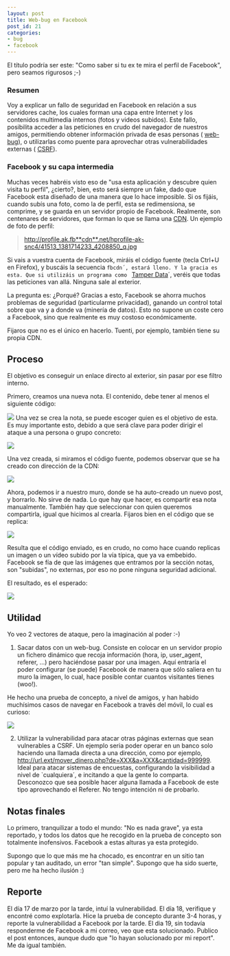 ```yaml
---
layout: post
title: Web-bug en Facebook
post_id: 21
categories: 
- bug
- facebook
---
```


El título podría ser este: "Como saber si tu ex te mira el perfil de Facebook", pero seamos rigurosos ;-)

### Resumen

Voy a explicar un fallo de seguridad en Facebook en relación a sus servidores cache, los cuales forman una capa entre Internet y los contenidos multimedia internos (fotos y videos subidos). Este fallo, posibilita acceder a las peticiones en crudo del navegador de nuestros amigos, permitiendo obtener información privada de esas personas (
[web-bug](http://es.wikipedia.org/wiki/Web_bug)), o utilizarlas como puente para aprovechar otras vulnerabilidades externas (
[CSRF](http://es.wikipedia.org/wiki/Cross_Site_Request_Forgery)).

### Facebook y su capa intermedia

Muchas veces habréis visto eso de "usa esta aplicación y descubre quien visita tu perfil", ¿cierto?, bien, esto será siempre un 
fake, dado que Facebook esta diseñado de una manera que lo hace imposible. Si os fijáis, cuando subís una foto, como la de perfil, esta se redimensiona, se comprime, y se guarda en un servidor propio de Facebook. Realmente, son centenares de servidores, que forman lo que se llama una 
[CDN](http://es.wikipedia.org/wiki/Red_de_entrega_de_contenidos). Un ejemplo de foto de perfil:

>http://profile.ak.fb**cdn**.net/hprofile-ak-snc4/41513_1381714233_4208850_q.jpg

Si vais a vuestra cuenta de Facebook, miráis el código fuente (tecla Ctrl+U en Firefox), y buscáis la secuencia `fbcdn´, estará lleno. Y la gracia es esta. Que si utilizáis un programa como `
[Tamper Data](https://addons.mozilla.org/en-us/firefox/addon/tamper-data/)´, veréis que todas las peticiones van allá. Ninguna sale al exterior.

La pregunta es: ¿Porqué? Gracias a esto, Facebook se ahorra muchos problemas de seguridad (particularme privacidad), ganando un control total sobre que va y a donde va (minería de datos). Esto no supone un coste cero a Facebook, sino que realmente es muy costoso económicamente.

Fijaros que no es el único en hacerlo. Tuenti, por ejemplo, también tiene su propia CDN.

## Proceso

El objetivo es conseguir un enlace directo al exterior, sin pasar por ese filtro interno.

Primero, creamos una nueva nota. El contenido, debe tener al menos el siguiente código:

<img src="http://[dirección]" />
Una vez se crea la nota, se puede escoger quien es el objetivo de esta. Es muy importante esto, debido a que será clave para poder dirigir el ataque a una persona o grupo concreto:


[![](http://sergioarcos.files.wordpress.com/2011/03/01.png?w=300)](http://sergioarcos.files.wordpress.com/2011/03/01.png)


[](http://sergioarcos.files.wordpress.com/2011/03/01.png)Una vez creada, si miramos el código fuente, podemos observar que se ha creado con dirección de la CDN:


[![](http://sergioarcos.files.wordpress.com/2011/03/02.png?w=300)](http://sergioarcos.files.wordpress.com/2011/03/02.png)


[](http://sergioarcos.files.wordpress.com/2011/03/02.png)Ahora, podemos ir a nuestro muro, donde se ha auto-creado un nuevo post, y borrarlo. No sirve de nada. Lo que hay que hacer, es compartir esa nota manualmente. También hay que seleccionar con quien queremos compartirla, igual que hicimos al crearla. Fijaros bien en el código que se replica:


[![](http://sergioarcos.files.wordpress.com/2011/03/03.png?w=300)](http://sergioarcos.files.wordpress.com/2011/03/03.png)

Resulta que el código enviado, es en crudo, no como hace cuando replicas un imagen o un vídeo subido por la vía típica, que ya va embebido. Facebook se fía de que las imágenes que entramos por la sección notas, son "subidas", no externas, por eso no pone ninguna seguridad adicional.

El resultado, es el esperado:


[![](http://sergioarcos.files.wordpress.com/2011/03/04.png?w=300)](http://sergioarcos.files.wordpress.com/2011/03/04.png)

## Utilidad

Yo veo 2 vectores de ataque, pero la imaginación al poder :-)

1) Sacar datos con un web-bug. Consiste en colocar en un servidor propio un fichero dinámico que recoja información (hora, ip, user_agent, referer, ...) pero haciéndose pasar por una imagen. Aquí entraría el poder configurar (se puede) Facebook de manera que sólo saliera en tu muro la imagen, lo cual, hace posible contar cuantos visitantes tienes (woo!).

He hecho una prueba de concepto, a nivel de amigos, y han habido muchísimos casos de navegar en Facebook a través del móvil, lo cual es curioso:


[![](http://sergioarcos.files.wordpress.com/2011/03/05.png?w=300)](http://sergioarcos.files.wordpress.com/2011/03/05.png)

2) Utilizar la vulnerabilidad para atacar otras páginas externas que sean vulnerables a CSRF. Un ejemplo seria poder operar en un banco solo haciendo una llamada directa a una dirección, como por ejemplo, http://url.ext/mover_dinero.php?de=XXX&a=XXX&cantidad=999999. Ideal para atacar sistemas de encuestas, configurando la visibilidad a nivel de `cualquiera´, e incitando a que la gente lo comparta. Desconozco que sea posible hacer alguna llamada a Facebook de este tipo aprovechando el Referer. No tengo intención ni de probarlo.

## Notas finales

Lo primero, tranquilizar a todo el mundo: "No es nada grave", ya esta reportado, y todos los datos que he recogido en la prueba de concepto son totalmente inofensivos. Facebook a estas alturas ya esta protegido.


Supongo que lo que más me ha chocado, es encontrar en un sitio tan popular y tan auditado, un error "tan simple". Supongo que ha sido suerte, pero me ha hecho ilusión :)

## Reporte

El día 17 de marzo por la tarde, intuí la vulnerabilidad. El día 18, verifique y encontré como explotarla. Hice la prueba de concepto durante 3-4 horas, y reporte la vulnerabilidad a Facebook por la tarde. El dia 19, sin todavía responderme de Facebook a mi correo, veo que esta solucionado. Publico el post entonces, aunque dudo que "lo hayan solucionado por mi report". Me da igual también.
